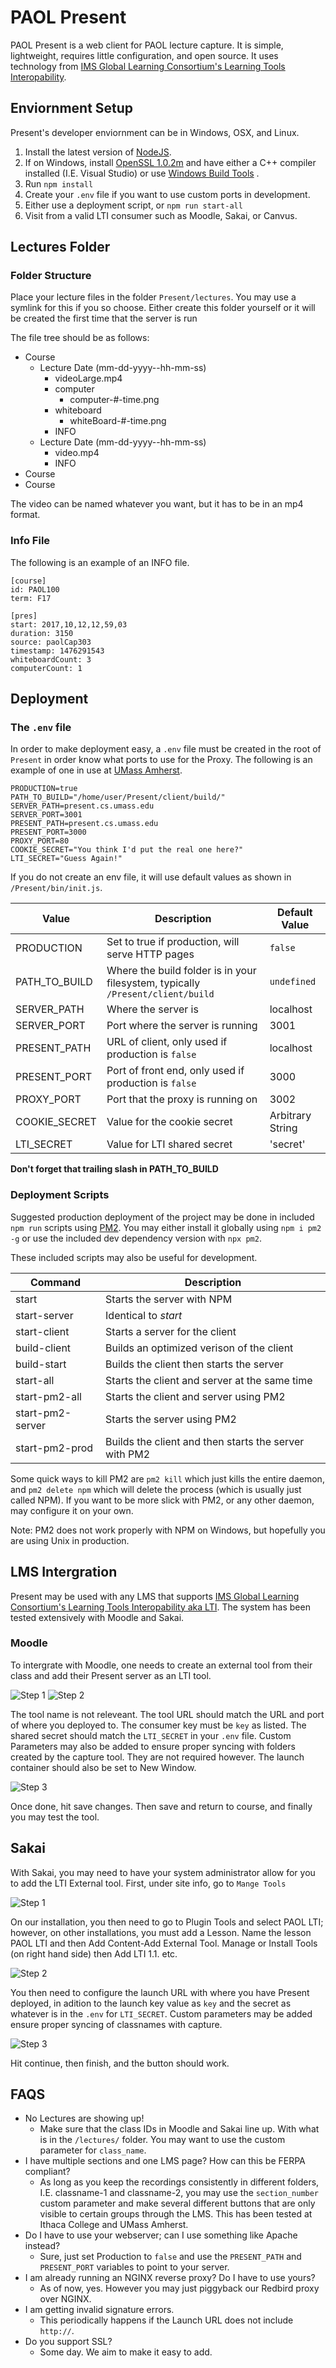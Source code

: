 # PAOL Present
PAOL Present is a web client for PAOL lecture capture. It is simple, lightweight, requires little configuration, and open source. It uses technology from [IMS Global Learning Consortium's Learning Tools Interopability](http://www.imsglobal.org/activity/learning-tools-interoperability).

## Enviornment Setup

Present's developer enviornment can be in Windows, OSX, and Linux.

1. Install the latest version of [NodeJS](https://nodejs.org/en/).
1. If on Windows, install [OpenSSL 1.0.2m](https://slproweb.com/products/Win32OpenSSL.html) and have either a C++ compiler installed (I.E. Visual Studio) or use [Windows Build Tools](https://github.com/felixrieseberg/windows-build-tools) .
1. Run `npm install`
1. Create your `.env` file if you want to use custom ports in development.
1. Either use a deployment script, or `npm run start-all`
1. Visit from a valid LTI consumer such as Moodle, Sakai, or Canvus.

## Lectures Folder
### Folder Structure
Place your lecture files in the folder `Present/lectures`. You may use a symlink for this if you so choose. Either create this folder yourself or it will be created the first time that the server is run

The file tree should be as follows:

* Course
    * Lecture Date (mm-dd-yyyy--hh-mm-ss)
        * videoLarge.mp4
        * computer
			* computer-#-time.png
		* whiteboard
			* whiteBoard-#-time.png
		* INFO
    * Lecture Date (mm-dd-yyyy--hh-mm-ss)
        * video.mp4
		* INFO
* Course
* Course

The video can be named whatever you want, but it has to be in an mp4 format.

### Info File
The following is an example of an INFO file.

```
[course]
id: PAOL100
term: F17

[pres]
start: 2017,10,12,12,59,03
duration: 3150
source: paolCap303
timestamp: 1476291543
whiteboardCount: 3
computerCount: 1
```

## Deployment

### The `.env` file

 In order to make deployment easy, a `.env` file must be created in the root of `Present` in order know what ports to use for the Proxy. The following is an example of one in use at [UMass Amherst](http://umass.edu/).
```
PRODUCTION=true
PATH_TO_BUILD="/home/user/Present/client/build/"
SERVER_PATH=present.cs.umass.edu
SERVER_PORT=3001
PRESENT_PATH=present.cs.umass.edu
PRESENT_PORT=3000
PROXY_PORT=80
COOKIE_SECRET="You think I'd put the real one here?"
LTI_SECRET="Guess Again!"
```
If you do not create an env file, it will use default values as shown in `/Present/bin/init.js`.

| Value | Description | Default Value |
| ----- | ----------- | ------------- |
| PRODUCTION | Set to true if production, will serve HTTP pages | `false` |
| PATH_TO_BUILD | Where the build folder is in your filesystem, typically `/Present/client/build` | `undefined` |
| SERVER_PATH | Where the server is | localhost |
| SERVER_PORT | Port where the server is running | 3001 |
| PRESENT_PATH | URL of client, only used if production is `false` | localhost |
| PRESENT_PORT | Port of front end, only used if production is `false` | 3000 |
| PROXY_PORT | Port that the proxy is running on | 3002 |
| COOKIE_SECRET | Value for the cookie secret | Arbitrary String |
| LTI_SECRET | Value for LTI shared secret | 'secret'

**Don't forget that trailing slash in PATH_TO_BUILD**

### Deployment Scripts

Suggested production deployment of the project may be done in included `npm run` scripts using [PM2](https://github.com/Unitech/pm2). You may either install it globally using `npm i pm2 -g` or use the included dev dependency version with `npx pm2`.

These included scripts may also be useful for development.

| Command  | Description |
| -------- | ------------- |
| start | Starts the server with NPM |
| start-server | Identical to *start* |
| start-client | Starts a server for the client |
| build-client | Builds an optimized verison of the client |
| build-start | Builds the client then starts the server |
| start-all | Starts the client and server at the same time |
| start-pm2-all | Starts the client and server using PM2 |
| start-pm2-server | Starts the server using PM2 |
| start-pm2-prod | Builds the client and then starts the server with PM2 |

Some quick ways to kill PM2 are `pm2 kill` which just kills the entire daemon, and `pm2 delete npm` which will delete the process (which is usually just called NPM). If you want to be more slick with PM2, or any other daemon, may configure it on your own.

Note: PM2 does not work properly with NPM on Windows, but hopefully you are using Unix in production.

## LMS Intergration

Present may be used with any LMS that supports  [IMS Global Learning Consortium's Learning Tools Interopability aka LTI](http://www.imsglobal.org/activity/learning-tools-interoperability). The system has been tested extensively with Moodle and Sakai.

### Moodle

To intergrate with Moodle, one needs to create an external tool from their class and add their Present server as an LTI tool. 

![Step 1](https://i.imgur.com/UbavnOg.png)
![Step 2](https://i.imgur.com/dCBNDIc.png)

The tool name is not releveant. The tool URL should match the URL and port of where you deployed to. The consumer key must be `key` as listed. The shared secret should match the `LTI_SECRET` in your `.env` file. Custom Parameters may also be added to ensure proper syncing with folders created by the capture tool. They are not required however. The launch container should also be set to New Window.

![Step 3](https://i.imgur.com/buWdhTd.png)

Once done, hit save changes. Then save and return to course, and finally you may test the tool.

## Sakai

With Sakai, you may need to have your system administrator allow for you to add the LTI External tool. First, under site info, go to `Mange Tools`

![Step 1](https://i.imgur.com/kMqeOS2.png)

On our installation, you then need to go to Plugin Tools and select PAOL LTI; however, on other installations, you must add a Lesson. Name the lesson PAOL LTI and then Add Content-Add External Tool. Manage or Install Tools (on right hand side) then Add LTI 1.1. etc. 

![Step 2](https://i.imgur.com/HcMTdKE.png)

You then need to configure the launch URL with where you have Present deployed, in adition to the launch key value as `key` and the secret as whatever is in the `.env` for `LTI_SECRET`. Custom parameters may be added ensure proper syncing of classnames with capture.

![Step 3](https://i.imgur.com/bFUe11o.png)

Hit continue, then finish, and the button should work.

## FAQS

- No Lectures are showing up!
    - Make sure that the class IDs in Moodle and Sakai line up. With what is in the `/lectures/` folder. You may want to use the custom parameter for `class_name`.
- I have multiple sections and one LMS page? How can this be FERPA compliant?
    - As long as you keep the recordings consistently in different folders, I.E. classname-1 and classname-2, you may use the `section_number` custom parameter and make several different buttons that are only visible to certain groups through the LMS. This has been tested at Ithaca College and UMass Amherst.
- Do I have to use your webserver; can I use something like Apache instead?
    - Sure, just set Production to `false` and use the `PRESENT_PATH` and `PRESENT_PORT` variables to point to your server.
- I am already running an NGINX reverse proxy? Do I have to use yours?
    - As of now, yes. However you may just piggyback our Redbird proxy over NGINX.
- I am getting invalid signature errors.
    - This periodically happens if the Launch URL does not include `http://`. 
- Do you support SSL?
    - Some day. We aim to make it easy to add.
